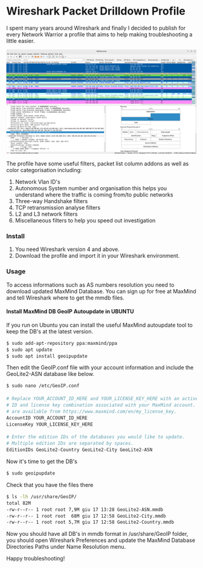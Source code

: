 # Wireshark Packet Drilldown Profile
I spent many years around Wireshark and finally I decided to publish for every Network Warrior a profile that aims to help making troubleshooting a little easier.

![Screenshot](Preview_Update_1.png)

The profile have some useful filters, packet list column addons as well as color categorisation including:
1. Network Vlan ID's
2. Autonomous System number and organisation this helps you understand where the traffic is coming from/to public networks
3. Three-way Handshake filters
4. TCP retransmission analyse filters
5. L2 and L3 network filters
6. Miscellaneous filters to help you speed out investigation

### Install

1. You need Wireshark version 4 and above.
2. Download the profile and import it in your Wireshark environment.

### Usage

To access informations such as AS numbers resolution you need to download updated MaxMind Database.
You can sign up for free at MaxMind and tell Wireshark where to get the mmdb files.

#### Install MaxMind DB GeoIP Autoupdate in UBUNTU
If you run on Ubuntu you can install the useful MaxMind autoupdate tool to keep the DB's at the latest version.

```sh
$ sudo add-apt-repository ppa:maxmind/ppa
$ sudo apt update
$ sudo apt install geoipupdate
```

Then edit the GeoIP.conf file with your account information and include the GeoLite2-ASN database like below.

```sh
$ sudo nano /etc/GeoIP.conf

# Replace YOUR_ACCOUNT_ID_HERE and YOUR_LICENSE_KEY_HERE with an active account
# ID and license key combination associated with your MaxMind account. These
# are available from https://www.maxmind.com/en/my_license_key.
AccountID YOUR_ACCOUNT_ID_HERE
LicenseKey YOUR_LICENSE_KEY_HERE

# Enter the edition IDs of the databases you would like to update.
# Multiple edition IDs are separated by spaces.
EditionIDs GeoLite2-Country GeoLite2-City GeoLite2-ASN
```

Now it's time to get the DB's
```sh
$ sudo geoipupdate
```

Check that you have the files there
```sh
$ ls -lh /usr/share/GeoIP/
total 82M
-rw-r--r-- 1 root root 7,9M giu 17 13:28 GeoLite2-ASN.mmdb
-rw-r--r-- 1 root root  68M giu 17 12:58 GeoLite2-City.mmdb
-rw-r--r-- 1 root root 5,7M giu 17 12:58 GeoLite2-Country.mmdb
```

Now you should have all DB's in mmdb format in /usr/share/GeoIP folder, you should open Wireshark Preferences and update the MaxMind Database Directories Paths under Name Resolution menu.

Happy troubleshooting!
